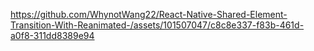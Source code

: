 

https://github.com/WhynotWang22/React-Native-Shared-Element-Transition-With-Reanimated-/assets/101507047/c8c8e337-f83b-461d-a0f8-311dd8389e94

